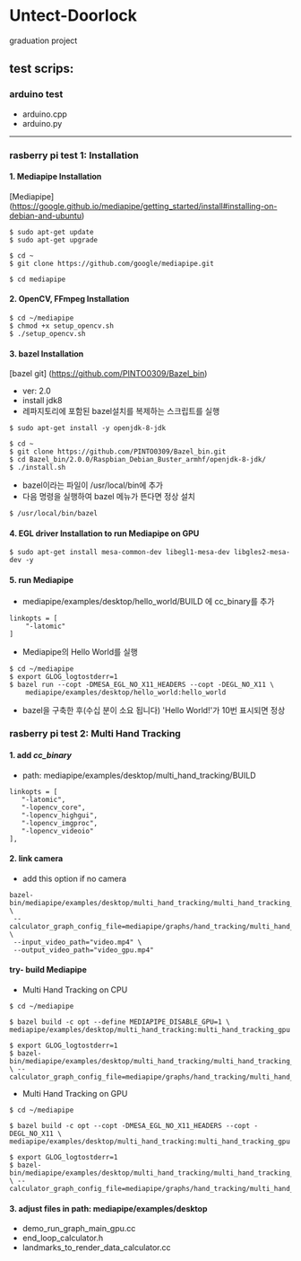 # Untect-Doorlock
graduation project

## test scrips: ##
### arduino test ###
- arduino.cpp
- arduino.py

* * *

### rasberry pi test 1: Installation
#### 1. Mediapipe Installation

 [Mediapipe] (https://google.github.io/mediapipe/getting_started/install#installing-on-debian-and-ubuntu)

 ```
 $ sudo apt-get update
 $ sudo apt-get upgrade

 $ cd ~
 $ git clone https://github.com/google/mediapipe.git

 $ cd mediapipe
 ```


#### 2. OpenCV, FFmpeg Installation

 ```
 $ cd ~/mediapipe
 $ chmod +x setup_opencv.sh
 $ ./setup_opencv.sh
 ```


#### 3. bazel Installation

 [bazel git] (https://github.com/PINTO0309/Bazel_bin)

 - ver: 2.0
 - install jdk8
 - 레파지토리에 포함된 bazel설치를 복제하는 스크립트를 실행

 ```
 $ sudo apt-get install -y openjdk-8-jdk

 $ cd ~
 $ git clone https://github.com/PINTO0309/Bazel_bin.git
 $ cd Bazel_bin/2.0.0/Raspbian_Debian_Buster_armhf/openjdk-8-jdk/
 $ ./install.sh
 ```

 - bazel이라는 파일이 /usr/local/bin에 추가
 - 다음 명령을 실행하여 bazel 메뉴가 뜬다면 정상 설치 
 
 ```
 $ /usr/local/bin/bazel
 ```
 
#### 4. EGL driver Installation to run Mediapipe on GPU

  ```
  $ sudo apt-get install mesa-common-dev libegl1-mesa-dev libgles2-mesa-dev -y
  ```


#### 5. run Mediapipe

  - mediapipe/examples/desktop/hello_world/BUILD 에 cc_binary를 추가

 ```
 linkopts = [
     "-latomic"
 ]
 ```

 - Mediapipe의 Hello World를 실행

 ```
 $ cd ~/mediapipe
 $ export GLOG_logtostderr=1
 $ bazel run --copt -DMESA_EGL_NO_X11_HEADERS --copt -DEGL_NO_X11 \
     mediapipe/examples/desktop/hello_world:hello_world
  ```

  - bazel을 구축한 후(수십 분이 소요 됩니다) 'Hello World!'가 10번 표시되면 정상

### rasberry pi test 2: Multi Hand Tracking
#### 1. add _cc_binary_
  - path: mediapipe/examples/desktop/multi_hand_tracking/BUILD
  ```
  linkopts = [
     "-latomic",
     "-lopencv_core",
     "-lopencv_highgui",
     "-lopencv_imgproc",
     "-lopencv_videoio"
 ],
  ```

#### 2. link camera
  - add this option if no camera
  ```
  bazel-bin/mediapipe/examples/desktop/multi_hand_tracking/multi_hand_tracking_gpu \
   --calculator_graph_config_file=mediapipe/graphs/hand_tracking/multi_hand_tracking_desktop_live.pbtxt \
   --input_video_path="video.mp4" \
   --output_video_path="video_gpu.mp4"
  ```
  
 #### try- build Mediapipe
  - Multi Hand Tracking on CPU
  ```
  $ cd ~/mediapipe

  $ bazel build -c opt --define MEDIAPIPE_DISABLE_GPU=1 \ mediapipe/examples/desktop/multi_hand_tracking:multi_hand_tracking_gpu

  $ export GLOG_logtostderr=1
  $ bazel-bin/mediapipe/examples/desktop/multi_hand_tracking/multi_hand_tracking_gpu \ --calculator_graph_config_file=mediapipe/graphs/hand_tracking/multi_hand_tracking_desktop_live.pbtxt
  ```
  
 - Multi Hand Tracking on GPU
 ```
 $ cd ~/mediapipe

 $ bazel build -c opt --copt -DMESA_EGL_NO_X11_HEADERS --copt -DEGL_NO_X11 \ mediapipe/examples/desktop/multi_hand_tracking:multi_hand_tracking_gpu

 $ export GLOG_logtostderr=1
 $ bazel-bin/mediapipe/examples/desktop/multi_hand_tracking/multi_hand_tracking_gpu \ --calculator_graph_config_file=mediapipe/graphs/hand_tracking/multi_hand_tracking_desktop_live.pbtxt
 ```

#### 3. adjust files in path: mediapipe/examples/desktop
- demo_run_graph_main_gpu.cc
- end_loop_calculator.h
- landmarks_to_render_data_calculator.cc
 
 
